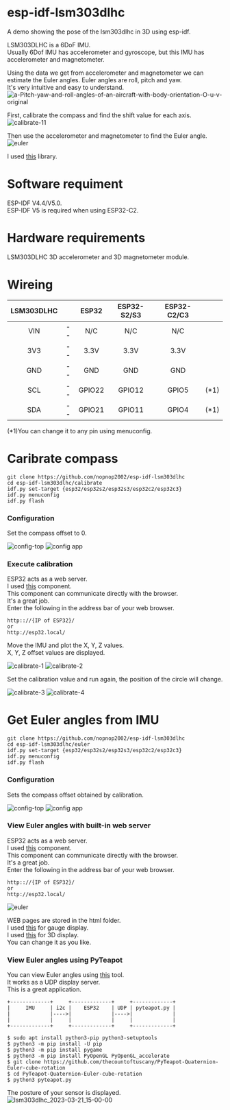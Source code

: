 # esp-idf-lsm303dlhc
A demo showing the pose of the lsm303dlhc in 3D using esp-idf. 

LSM303DLHC is a 6DoF IMU.   
Usually 6Dof IMU has accelerometer and gyroscope, but this IMU has accelerometer and magnetometer.   

Using the data we get from accelerometer and magnetometer we can estimate the Euler angles.
Euler angles are roll, pitch and yaw.   
It's very intuitive and easy to understand.   
![a-Pitch-yaw-and-roll-angles-of-an-aircraft-with-body-orientation-O-u-v-original](https://user-images.githubusercontent.com/6020549/226072914-a7f923fc-eb6e-4d19-b2ff-8c9f2749ee6f.jpg)

First, calibrate the compass and find the shift value for each axis.   
![calibrate-11](https://user-images.githubusercontent.com/6020549/226539283-9e53225e-7e95-4a0a-891b-8f487ffbd782.jpg)

Then use the accelerometer and magnetometer to find the Euler angle.   
![euler](https://user-images.githubusercontent.com/6020549/226537059-0fb1d339-9d12-4732-91af-1cd7df5ea003.jpg)

I used [this](https://github.com/jrowberg/i2cdevlib/tree/master/Arduino/LSM303DLHC) library.   


# Software requiment   
ESP-IDF V4.4/V5.0.   
ESP-IDF V5 is required when using ESP32-C2.   


# Hardware requirements
LSM303DLHC 3D accelerometer and 3D magnetometer module.

# Wireing
|LSM303DLHC||ESP32|ESP32-S2/S3|ESP32-C2/C3||
|:-:|:-:|:-:|:-:|:-:|:-:|
|VIN|--|N/C|N/C|N/C||
|3V3|--|3.3V|3.3V|3.3V||
|GND|--|GND|GND|GND||
|SCL|--|GPIO22|GPIO12|GPIO5|(*1)|
|SDA|--|GPIO21|GPIO11|GPIO4|(*1)|

(*1)You can change it to any pin using menuconfig.   


# Caribrate compass
```
git clone https://github.com/nopnop2002/esp-idf-lsm303dlhc
cd esp-idf-lsm303dlhc/calibrate
idf.py set-target {esp32/esp32s2/esp32s3/esp32c2/esp32c3}
idf.py menuconfig
idf.py flash
```

### Configuration   
Set the compass offset to 0.

![config-top](https://user-images.githubusercontent.com/6020549/226536118-abca60ec-3468-4bc0-83bb-2b95baf53bf1.jpg)
![config app](https://user-images.githubusercontent.com/6020549/226536122-b641cadf-37b7-44a7-b941-e737b08ef1f1.jpg)


### Execute calibration   
ESP32 acts as a web server.   
I used [this](https://github.com/Molorius/esp32-websocket) component.   
This component can communicate directly with the browser.   
It's a great job.   
Enter the following in the address bar of your web browser.   
```
http:://{IP of ESP32}/
or
http://esp32.local/
```

Move the IMU and plot the X, Y, Z values.   
X, Y, Z offset values are displayed.   

![calibrate-1](https://user-images.githubusercontent.com/6020549/226536404-9c68eaad-ae37-41bc-ac6d-b4a9ada07335.jpg)
![calibrate-2](https://user-images.githubusercontent.com/6020549/226536407-02a3bf80-d1a4-4558-bb5a-e725ecd94ae2.jpg)

Set the calibration value and run again, the position of the circle will change.   

![calibrate-3](https://user-images.githubusercontent.com/6020549/226536920-109b0265-ac45-420f-91d7-ebdc4885e71b.jpg)
![calibrate-4](https://user-images.githubusercontent.com/6020549/226536925-a7814fca-da0f-4ac5-a91c-43b2a8a873f1.jpg)


# Get Euler angles from IMU
```
git clone https://github.com/nopnop2002/esp-idf-lsm303dlhc
cd esp-idf-lsm303dlhc/euler
idf.py set-target {esp32/esp32s2/esp32s3/esp32c2/esp32c3}
idf.py menuconfig
idf.py flash
```

### Configuration   
Sets the compass offset obtained by calibration.   

![config-top](https://user-images.githubusercontent.com/6020549/226536118-abca60ec-3468-4bc0-83bb-2b95baf53bf1.jpg)
![config app](https://user-images.githubusercontent.com/6020549/226536122-b641cadf-37b7-44a7-b941-e737b08ef1f1.jpg)

### View Euler angles with built-in web server   
ESP32 acts as a web server.   
I used [this](https://github.com/Molorius/esp32-websocket) component.   
This component can communicate directly with the browser.   
It's a great job.   
Enter the following in the address bar of your web browser.   
```
http:://{IP of ESP32}/
or
http://esp32.local/
```

![euler](https://user-images.githubusercontent.com/6020549/226537059-0fb1d339-9d12-4732-91af-1cd7df5ea003.jpg)


WEB pages are stored in the html folder.   
I used [this](https://canvas-gauges.com/) for gauge display.   
I used [this](https://threejs.org/) for 3D display.   
You can change it as you like.   

### View Euler angles using PyTeapot   
You can view Euler angles using [this](https://github.com/thecountoftuscany/PyTeapot-Quaternion-Euler-cube-rotation) tool.   
It works as a UDP display server.   
This is a great application.   

```
+-------------+     +-------------+     +-------------+
|     IMU     | i2c |    ESP32    | UDP | pyteapot.py |
|             |---->|             |---->|             |
|             |     |             |     |             |
+-------------+     +-------------+     +-------------+
```

```
$ sudo apt install python3-pip python3-setuptools
$ python3 -m pip install -U pip
$ python3 -m pip install pygame
$ python3 -m pip install PyOpenGL PyOpenGL_accelerate
$ git clone https://github.com/thecountoftuscany/PyTeapot-Quaternion-Euler-cube-rotation
$ cd PyTeapot-Quaternion-Euler-cube-rotation
$ python3 pyteapot.py
```
The posture of your sensor is displayed.   
![lsm303dlhc_2023-03-21_15-00-00](https://user-images.githubusercontent.com/6020549/226537181-6af8468c-f990-4ccb-825a-dc448acf4534.png)


